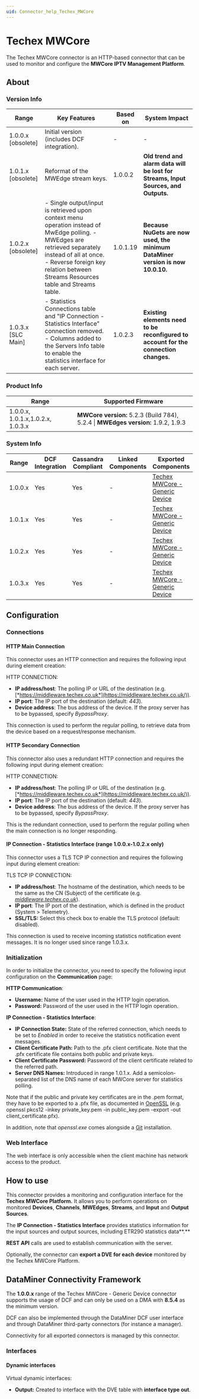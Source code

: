 ```yaml
---
uid: Connector_help_Techex_MWCore
---
```


# Techex MWCore

The Techex MWCore connector is an HTTP-based connector that can be used to monitor and configure the **MWCore IPTV Management Platform**.

## About

### Version Info

| **Range**            | **Key Features**                                                                                                                                                                                                                        | **Based on** | **System Impact**                                                                    |
|----------------------|-----------------------------------------------------------------------------------------------------------------------------------------------------------------------------------------------------------------------------------------|--------------|--------------------------------------------------------------------------------------|
| 1.0.0.x \[obsolete\] | Initial version (includes DCF integration).                                                                                                                                                                                             | \-           | \-                                                                                   |
| 1.0.1.x \[obsolete\] | Reformat of the MWEdge stream keys.                                                                                                                                                                                                     | 1.0.0.2      | **Old trend and alarm data will be lost for Streams, Input Sources, and Outputs.**   |
| 1.0.2.x \[obsolete\] | \- Single output/input is retrieved upon context menu operation instead of MwEdge polling. - MWEdges are retrieved separately instead of all at once. - Reverse foreign key relation between Streams Resources table and Streams table. | 1.0.1.19     | **Because NuGets are now used, the minimum DataMiner version is now 10.0.10.**       |
| 1.0.3.x \[SLC Main\] | \- Statistics Connections table and "IP Connection - Statistics Interface" connection removed. - Columns added to the Servers Info table to enable the statistics interface for each server.                                            | 1.0.2.3      | **Existing elements need to be reconfigured to account for the connection changes.** |

### Product Info

| **Range**                         | **Supported Firmware**                                                            |
|-----------------------------------|-----------------------------------------------------------------------------------|
| 1.0.0.x, 1.0.1.x,1.0.2.x, 1.0.3.x | **MWCore version:** 5.2.3 (Build 784), 5.2.4 \| **MWEdges version:** 1.9.2, 1.9.3 |

### System Info

| **Range** | **DCF Integration** | **Cassandra Compliant** | **Linked Components** | **Exported Components**                                                                      |
|-----------|---------------------|-------------------------|-----------------------|----------------------------------------------------------------------------------------------|
| 1.0.0.x   | Yes                 | Yes                     | \-                    | [Techex MWCore - Generic Device](xref:Connector_help_Techex_MWCore_-_Generic_Device) |
| 1.0.1.x   | Yes                 | Yes                     | \-                    | [Techex MWCore - Generic Device](xref:Connector_help_Techex_MWCore_-_Generic_Device) |
| 1.0.2.x   | Yes                 | Yes                     | \-                    | [Techex MWCore - Generic Device](xref:Connector_help_Techex_MWCore_-_Generic_Device) |
| 1.0.3.x   | Yes                 | Yes                     | \-                    | [Techex MWCore - Generic Device](xref:Connector_help_Techex_MWCore_-_Generic_Device) |

## Configuration

### Connections

#### HTTP Main Connection

This connector uses an HTTP connection and requires the following input during element creation:

HTTP CONNECTION:

- **IP address/host**: The polling IP or URL of the destination (e.g. [*https://middleware.techex.co.uk*](https://middleware.techex.co.uk/)).
- **IP port**: The IP port of the destination (default: *443*).
- **Device address**: The bus address of the device. If the proxy server has to be bypassed, specify *BypassProxy*.

This connection is used to perform the regular polling, to retrieve data from the device based on a request/response mechanism.

#### HTTP Secondary Connection

This connector also uses a redundant HTTP connection and requires the following input during element creation:

HTTP CONNECTION:

- **IP address/host**: The polling IP or URL of the destination (e.g. [*https://middleware.techex.co.uk*](https://middleware.techex.co.uk/)).
- **IP port**: The IP port of the destination (default: *443*).
- **Device address**: The bus address of the device. If the proxy server has to be bypassed, specify *BypassProxy*.

This is the redundant connection, used to perform the regular polling when the main connection is no longer responding.

#### IP Connection - Statistics Interface (range 1.0.0.x-1.0.2.x only)

This connector uses a TLS TCP IP connection and requires the following input during element creation:

TLS TCP IP CONNECTION:

- **IP address/host**: The hostname of the destination, which needs to be the same as the CN (Subject) of the certificate (e.g. [*middleware.techex.co.uk*](https://middleware.techex.co.uk/)).
- **IP port**: The IP port of the destination, which is defined in the product (System \> Telemetry).
- **SSL/TLS:** Select this check box to enable the TLS protocol (default: disabled).

This connection is used to receive incoming statistics notification event messages. It is no longer used since range 1.0.3.x.

### Initialization

In order to initialize the connector, you need to specify the following input configuration on the **Communication** page:

**HTTP Communication**:

- **Username:** Name of the user used in the HTTP login operation.
- **Password:** Password of the user used in the HTTP login operation.

**IP Connection - Statistics Interface**:

- **IP Connection State:** State of the referred connection, which needs to be set to *Enabled* in order to receive the statistics notification event messages.
- **Client Certificate Path:** Path to the .pfx client certificate. Note that the .pfx certificate file contains both public and private keys.
- **Client Certificate Password:** Password of the client certificate related to the referred path.
- **Server DNS Names:** Introduced in range 1.0.1.x. Add a semicolon-separated list of the DNS name of each MWCore server for statistics polling.

Note that if the public and private key certificates are in the .pem format, they have to be exported to a .pfx file, as documented in [OpenSSL](https://www.openssl.org/docs/man1.0.2/man1/pkcs12.html) (e.g. openssl pkcs12 -inkey private_key.pem -in public_key.pem -export -out client_certificate.pfx).

In addition, note that *openssl.exe* comes alongside a [Git](https://git-scm.com/) installation.

### Web Interface

The web interface is only accessible when the client machine has network access to the product.

## How to use

This connector provides a monitoring and configuration interface for the **Techex MWCore Platform.** It allows you to perform operations on monitored **Devices**, **Channels**, **MWEdges**, **Streams**, and **Input** and **Output Sources**.

The **IP Connection - Statistics Interface** provides statistics information for the input sources and output sources, including ETR290 statistics data**.**

**REST API** calls are used to establish communication with the server.

Optionally, the connector can **export a DVE for each device** monitored by the Techex MWCore Platform.

## DataMiner Connectivity Framework

The **1.0.0.x** range of the Techex MWCore - Generic Device connector supports the usage of DCF and can only be used on a DMA with **8.5.4** as the minimum version.

DCF can also be implemented through the DataMiner DCF user interface and through DataMiner third-party connectors (for instance a manager).

Connectivity for all exported connectors is managed by this connector.

### Interfaces

#### Dynamic interfaces

Virtual dynamic interfaces:

- **Output:** Created to interface with the DVE table with **interface type out**.
